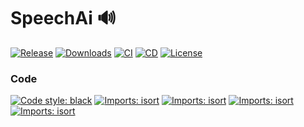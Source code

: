 # SpeechAi 🔊

[![Release](https://img.shields.io/pypi/v/speechai?label=release)](https://pypi.org/project/speechai/)
[![Downloads](https://static.pepy.tech/badge/speechai/month)](https://pepy.tech/project/speechai)
[![CI](https://github.com/nicolasebastianelli/speech-ai/actions/workflows/ci.yaml/badge.svg)](https://github.com/nicolasebastianelli/speech-ai/actions/workflows/ci.yaml)
[![CD](https://github.com/nicolasebastianelli/speech-ai/actions/workflows/cd.yaml/badge.svg)](https://github.com/nicolasebastianelli/speech-ai/workflows/cd.yaml)
[![License](https://img.shields.io/pypi/l/speechai.svg)](https://github.com/nicolasebastianelli/speech-ai/blob/main/LICENSE)

### Code
[![Code style: black](https://img.shields.io/badge/code%20style-black-000000.svg)](https://github.com/psf/black)
[![Imports: isort](https://img.shields.io/badge/imports-isort-edfaca.svg)](https://pycqa.github.io/isort/)
[![Imports: isort](https://img.shields.io/badge/linter-flake8-a63d42.svg)](https://github.com/PyCQA/flake8)
[![Imports: isort](https://img.shields.io/badge/linter-pylint-5e8db2.svg)](https://github.com/pylint-dev/pylint)
[![Imports: isort](https://img.shields.io/badge/test-pytest-f2c3c9.svg)](https://docs.pytest.org/en/7.3.x/)
